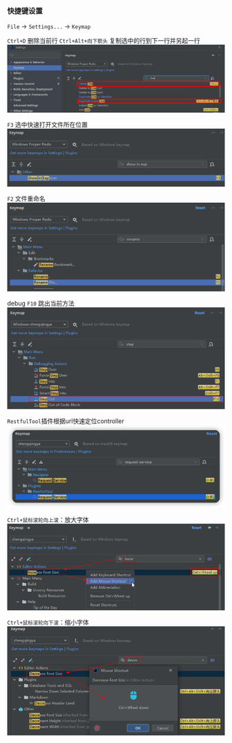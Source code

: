 ### 快捷键设置

`File` -> `Settings...` -> `Keymap`

`Ctrl+D` 删除当前行
`Ctrl+Alt+向下箭头` 复制选中的行到下一行并另起一行
![idea-keymap.png](images/idea-keymap-1.png)

`F3` 选中快速打开文件所在位置
![idea-keymap.png](images/idea-keymap-2.png)

`F2` 文件重命名
![idea-keymap.png](images/idea-keymap-3.png)

debug `F10` 跳出当前方法
![idea-keymap.png](images/idea-keymap-4.png)

`RestfulTool`插件根据url快速定位controller
![idea-keymap.png](images/idea-keymap-5.png)

`Ctrl+鼠标滚轮向上滚`：放大字体
![idea-keymap.png](images/idea-keymap-06.png)

`Ctrl+鼠标滚轮向下滚`：缩小字体
![idea-keymap.png](images/idea-keymap-07.png)

